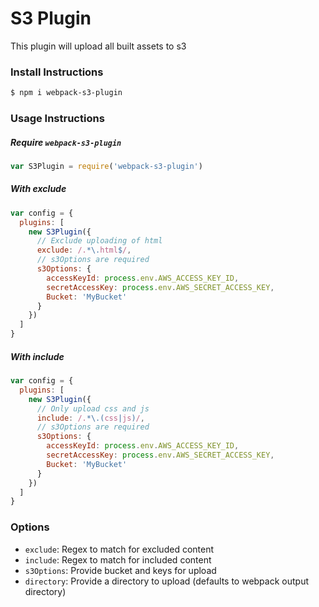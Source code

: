S3 Plugin
===

This plugin will upload all built assets to s3


### Install Instructions

```bash
$ npm i webpack-s3-plugin
```

### Usage Instructions

##### Require `webpack-s3-plugin`
```javascript
var S3Plugin = require('webpack-s3-plugin')
```

##### With exclude
```javascript
var config = {
  plugins: [
    new S3Plugin({
      // Exclude uploading of html
      exclude: /.*\.html$/,
      // s3Options are required
      s3Options: {
        accessKeyId: process.env.AWS_ACCESS_KEY_ID,
        secretAccessKey: process.env.AWS_SECRET_ACCESS_KEY,
        Bucket: 'MyBucket'
      }  
    })
  ]
}
```

##### With include
```javascript
var config = {
  plugins: [
    new S3Plugin({
      // Only upload css and js
      include: /.*\.(css|js)/,
      // s3Options are required
      s3Options: {
        accessKeyId: process.env.AWS_ACCESS_KEY_ID,
        secretAccessKey: process.env.AWS_SECRET_ACCESS_KEY,
        Bucket: 'MyBucket'
      }  
    })
  ]
}
```


### Options

- `exclude`: Regex to match for excluded content
- `include`: Regex to match for included content
- `s3Options`: Provide bucket and keys for upload
- `directory`: Provide a directory to upload (defaults to webpack output directory)
